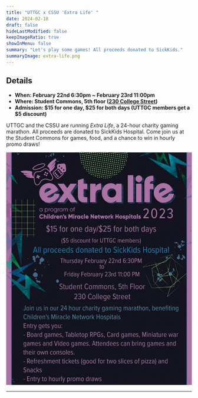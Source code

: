 ```yaml
---
title: "UTTGC x CSSU 'Extra Life' "
date: 2024-02-18
draft: false
hideLastModified: false
keepImageRatio: true
showInMenu: false
summary: "Let's play some games! All proceeds donated to SickKids."
summaryImage: extra-life.png
---
```



## Details

- **When: February 22nd 6:30pm ~ February 23rd 11:00pm**
- **Where: Student Commons, 5th floor ([230 College Street](https://www.google.com/maps/place/Architecture+Bldg,+230+College+St,+Toronto,+ON+M5T+1R2/@43.6588125,-79.3983357,18.5z/data=!4m6!3m5!1s0x882b34c0c6017a5d:0x9d72751ff0a183b3!8m2!3d43.6587516!4d-79.3979178!16s%2Fg%2F12hpp452v?entry=ttu))**
- **Admission: $15 for one day, $25 for both days (UTTGC members get a $5 discount)**

UTTGC and the CSSU are running *Extra Life*, a 24-hour charity gaming marathon. All proceeds are donated to SickKids Hospital. Come join us at the Student Commons for games, food, and a chance to win in hourly promo draws!

![Join us](../extra-life/extra-life.jpg)

---